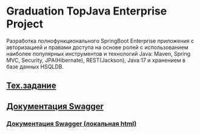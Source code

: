 
Graduation TopJava Enterprise Project 
===============================
Разработка полнофункционального SpringBoot Enterprise приложения c авторизацией и правами доступа на основе ролей с использованием наиболее популярных инструментов и технологий Java: Maven, Spring MVC, Security, JPA(Hibernate), REST(Jackson), Java 17 и хранением в базе данных HSQLDB.

## <a href="https://github.com/MikhailKaptakov/topjava/blob/master/graduation.md">Тех.задание</a>

## <a href="http://localhost:8080/swagger-ui">Документация Swagger</a>
### [Документация Swagger (локальная html)](local-swagger-doc.html)
